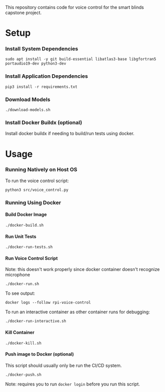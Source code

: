 This repository contains code for voice control for the smart blinds capstone project.

# Setup
### Install System Dependencies

`sudo apt install -y git build-essential libatlas3-base libgfortran5 portaudio19-dev python3-dev`

### Install Application Dependencies

`pip3 install -r requirements.txt`

### Download Models

`./download-models.sh`

### Install Docker Buildx (optional)

Install docker buildx if needing to build/run tests using docker.

# Usage
### Running Natively on Host OS
To run the voice control script:

`python3 src/voice_control.py`

### Running Using Docker

#### Build Docker Image

`./docker-build.sh`

#### Run Unit Tests

`./docker-run-tests.sh`

#### Run Voice Control Script

Note: this doesn't work properly since docker container doesn't recognize microphone

`./docker-run.sh`

To see output:

`docker logs --follow rpi-voice-control`

To run an interactive container as other container runs for debugging:

`./docker-run-interactive.sh`

#### Kill Container

`./docker-kill.sh`

#### Push image to Docker (optional)

This script should usually only be run the CI/CD system.

`./docker-push.sh`

Note: requires you to run `docker login` before you run this script.
